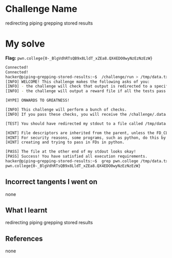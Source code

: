 # Challenge Name
redirecting piping grepping stored results


# My solve
**Flag:** `pwn.college{0-_BlgVdhRTsQB9x8LldT_xZEa8.QX4EDO0wyNzEzNzEzW}`

```bash
Connected!
Connected!
hacker@piping~grepping-stored-results:~$  /challenge/run > /tmp/data.txt
[INFO] WELCOME! This challenge makes the following asks of you:
[INFO] - the challenge will check that output is redirected to a specific file path : /tmp/data.txt
[INFO] - the challenge will output a reward file if all the tests pass : /challenge/.data.txt

[HYPE] ONWARDS TO GREATNESS!

[INFO] This challenge will perform a bunch of checks.
[INFO] If you pass these checks, you will receive the /challenge/.data.txt file.

[TEST] You should have redirected my stdout to a file called /tmp/data.txt. Checking...

[HINT] File descriptors are inherited from the parent, unless the FD_CLOEXEC is set by the parent on the file descriptor.
[HINT] For security reasons, some programs, such as python, do this by default in certain cases. Be careful if you are
[HINT] creating and trying to pass in FDs in python.

[PASS] The file at the other end of my stdout looks okay!
[PASS] Success! You have satisfied all execution requirements.
hacker@piping~grepping-stored-results:~$  grep pwn.college /tmp/data.txt
pwn.college{0-_BlgVdhRTsQB9x8LldT_xZEa8.QX4EDO0wyNzEzNzEzW}
```


## Incorrect tangents I went on
none

## What I learnt
redirecting piping grepping stored results


## References 
none
